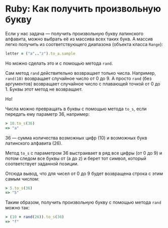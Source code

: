# Ruby: Как получить произвольную букву

Если у нас задача — получить произвольную букву латинского алфавита, можно выбрать её из массива всех таких букв. А массив легко получить из соответствующего диапазона (объекта класса `Range`):

```ruby
letter = ("a".."z").to_a.sample
```

Но можно сделать это и с помощью метода `rand`.

Сам метод `rand` действительно возвращает только числа. Например, `rand(10)` возвращает случайное число от 0 до 9. А просто `rand` (без аргументов) возвращает случайное число с плавающей точкой от 0 до 1. Буквы этот метод не возвращает.

Но!

Числа можно превращать в буквы с помощью метода `to_s`, если передать ему параметр 36, например:
```ruby
> 10.to_s(36)
=> "a"
```

36 — сумма количества возможных цифр (10) и возможных букв латинского алфавита (26).

Метод `to_s` с параметром 36 выстраивает в ряд все цифры (от 0 до 9) и потом следом все буквы от (а до z) и берет тот символ, который соответствует заданной позиции.

Отсюда вывод, что для чисел от 0 до 9 будет возвращена строка с этим самым числом:
```ruby
> 5.to_s(36)
=> "5"
```

Таким образом, получить произвольную букву с помощью метода `rand` можно так:

```ruby
> (10 + rand(26)).to_s(36)
=> "f"
```
